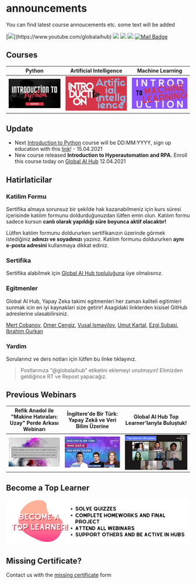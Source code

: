 # announcements
You can find latest course annoucements etc. some text will be added

[![](https://img.shields.io/badge/youtube-%23FF0000.svg?&style=for-the-badge&logo=youtube&logoColor=white")](https://www.youtube.com/globalaihub)
[![](https://img.shields.io/badge/twitter-%231DA1F2.svg?&style=for-the-badge&logo=twitter&logoColor=white)](https://www.twitter.com/globalaihub)
[![](https://img.shields.io/badge/linkedin-%230077B5.svg?&style=for-the-badge&logo=linkedin&logoColor=white)](https://www.linkedin.com/in/globalaihub/)
[![](https://img.shields.io/badge/instagram-%23E4405F.svg?&style=for-the-badge&logo=instagram&logoColor=white)](https://instagram.com/globalaihub)
[![Mail Badge](https://img.shields.io/badge/hello@globalaihub.com-c14438?style=for-the-badge&logo=Gmail&logoColor=white&link=mailto:hello@globalaihub.com)](mailto:hello@globalaihub.com)

## Courses
|Python|Artificial Intelligence|Machine Learning|
|-|-|-|
|![](assets/intropython.png)|![](assets/introai.png)|![](assets/introml.png)|

## Update
- Next [Introduction to Python](https://github.com/gaih/announcements/blob/main/introduction-to-python.md) course will be DD:MM:YYYY, sign up education with this [link](globalaihub.com)! - 15.04.2021
- New course released **Introduction to Hyperautomation and RPA.** Enroll this course today on [Global AI Hub](globalaihub.com/education) 12.04.2021

## Hatirlaticilar
### Katilim Formu
Sertifika almaya sorunsuz bir şekilde hak kazanabilmeniz için kurs süresi içerisinde katılım formunu doldurduğunuzdan lütfen emin olun. Katılım formu sadece kursun **canlı olarak yapıldığı süre boyunca aktif olacaktır!**

Lütfen katılım formunu doldururken sertifikanızın üzerinde görmek istediğiniz **adınızı ve soyadınızı** yazınız. Katılım formunu doldururken **aynı e-posta adresini** kullanmaya dikkat ediniz.

### Sertifika 
Sertifika alabilmek için [Global AI Hub topluluğuna](globalaihub.com) üye olmalısınız.

### Egitmenler
Global AI Hub, Yapay Zeka takimi egitmenleri her zaman kaliteli egitimleri sunmak icin en iyi kaynaklari size getirir! Asagidaki linklerden kisisel GitHub adreslerine ulasabilirsiniz.

[Mert Cobanov](https://github.com/cobanov), [Omer Cengiz](https://github.com/cobanov), [Vusal Ismayilov](https://github.com/cobanov), [Umut Kartal](https://github.com/cobanov), [Ezgi Subasi](https://github.com/cobanov), [Ibrahim Gurkan](https://github.com/cobanov)

### Yardim
Sorularınız ve ders notları için lütfen bu linke tıklayınız.

> Postlarınıza “@globalaihub” etiketini eklemeyi unutmayın! Elimizden geldiğince RT ve Repost yapacağız.

## Previous Webinars
|Refik Anadol ile "Makine Hatıraları: Uzay" Perde Arkası Webinarı|İngiltere'de Bir Türk: Yapay Zekâ ve Veri Bilim Üzerine | Global AI Hub Top Learner'larıyla Buluştuk!|
|-|-|-|
|[![IMAGE ALT TEXT HERE](assets/refikanadol.jpeg)](https://www.youtube.com/watch?v=xMj1MKJplHc)|[![IMAGE ALT TEXT HERE](assets/tuanacelik.jpeg)](https://www.youtube.com/watch?v=jj7J48jdq2Q)|[![IMAGE ALT TEXT HERE](assets/top-learner-bulusma.jpeg)](https://www.youtube.com/watch?v=eo7az9zA61U)|


## Become a Top Learner
[![](assets/become-top-learner.png)](https://globalaihub.com/top-learner)


## Missing Certificate?
Contact us with the [missing certificate](google.com) form
